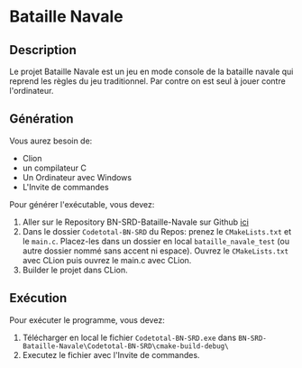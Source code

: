 # Bataille Navale

## Description
Le projet Bataille Navale est un jeu en mode console de la bataille navale qui reprend les règles du jeu traditionnel. 
Par contre on est seul à jouer contre l'ordinateur.

## Génération

Vous aurez besoin de:

- Clion
- un compilateur C
- Un Ordinateur avec Windows
- L'Invite de commandes

Pour générer l'exécutable, vous devez:
1. Aller sur le Repository BN-SRD-Bataille-Navale sur Github [ici](https://github.com/samuelroland/BN-SRD-Bataille-Navale)
1. Dans le dossier `Codetotal-BN-SRD` du Repos: prenez le `CMakeLists.txt` et le `main.c`. Placez-les dans un dossier en local `bataille_navale_test` 
(ou autre dossier nommé sans accent ni espace). Ouvrez le `CMakeLists.txt` avec CLion puis ouvrez le main.c avec CLion.
1. Builder le projet dans CLion.


## Exécution
Pour exécuter le programme, vous devez:

1. Télécharger en local le fichier `Codetotal-BN-SRD.exe` dans `BN-SRD-Bataille-Navale\Codetotal-BN-SRD\cmake-build-debug\`
1. Executez le fichier avec l'Invite de commandes.